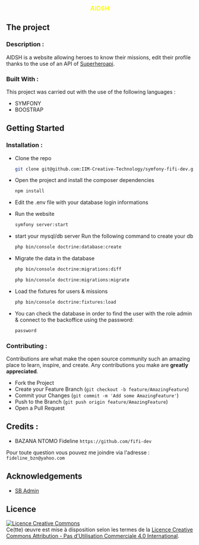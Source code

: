 <h3 align="center" style="color: yellow;">AIDSH</h3>

## The project

### Description :

AIDSH is a website allowing heroes to know their missions, edit their profile thanks to the use of an API of [Superheroapi](https://www.superheroapi.com/).

### Built With :

This project was carried out with the use of the following languages :

* SYMFONY
* BOOSTRAP


## Getting Started

### Installation :

- Clone the repo

   ```sh
   git clone git@github.com:IIM-Creative-Technology/symfony-fifi-dev.git
   ```
  
 - Open the project and install the composer dependencies
 
   ```sh
   npm install
   ```
      
- Edit the .env file with your database login informations

- Run the website
   ```sh
   symfony server:start
   ```

- start your mysql/db server Run the following command to create your db
   
   ```sh
   php bin/console doctrine:database:create
   ```
      
- Migrate the data in the database 

   ```sh
   php bin/console doctrine:migrations:diff 
   ```
   
   ```sh
   php bin/console doctrine:migrations:migrate 
   ```
         
- Load the fixtures for users & missions

   ```sh
   php bin/console doctrine:fixtures:load 
   ```

- You can check the database in order to find the user with the role admin & connect to the backoffice using the password:

   ```sh
   password
   ```

### Contributing :

Contributions are what make the open source community such an amazing place to learn, inspire, and create. Any contributions you make are **greatly appreciated**.

- Fork the Project
- Create your Feature Branch (`git checkout -b feature/AmazingFeature`)
- Commit your Changes (`git commit -m 'Add some AmazingFeature'`)
- Push to the Branch (`git push origin feature/AmazingFeature`)
- Open a Pull Request


## Credits :


- BAZANA NTOMO Fideline `https://github.com/fifi-dev`

Pour toute question vous pouvez me joindre via l'adresse : `fideline_bzn@yahoo.com`


## Acknowledgements

* [SB Admin](https://startbootstrap.com/previews/sb-admin-2)

##  Licence

<a align="center"  rel="license" href="http://creativecommons.org/licenses/by-nc/4.0/"><img alt="Licence Creative Commons" style="border-width:0" src="https://i.creativecommons.org/l/by-nc/4.0/88x31.png" /></a><br />Ce(tte) œuvre est mise à disposition selon les termes de la <a rel="license" href="http://creativecommons.org/licenses/by-nc/4.0/">Licence Creative Commons Attribution - Pas d’Utilisation Commerciale 4.0 International</a>.

